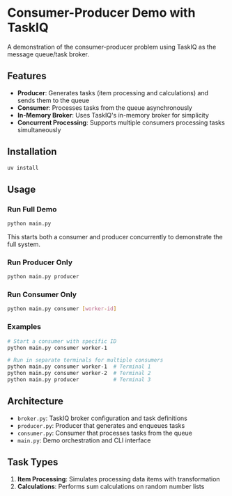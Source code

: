 # Consumer-Producer Demo with TaskIQ

A demonstration of the consumer-producer problem using TaskIQ as the message queue/task broker.

## Features

- **Producer**: Generates tasks (item processing and calculations) and sends them to the queue
- **Consumer**: Processes tasks from the queue asynchronously
- **In-Memory Broker**: Uses TaskIQ's in-memory broker for simplicity
- **Concurrent Processing**: Supports multiple consumers processing tasks simultaneously

## Installation

```bash
uv install
```

## Usage

### Run Full Demo
```bash
python main.py
```
This starts both a consumer and producer concurrently to demonstrate the full system.

### Run Producer Only
```bash
python main.py producer
```

### Run Consumer Only
```bash
python main.py consumer [worker-id]
```

### Examples
```bash
# Start a consumer with specific ID
python main.py consumer worker-1

# Run in separate terminals for multiple consumers
python main.py consumer worker-1  # Terminal 1
python main.py consumer worker-2  # Terminal 2
python main.py producer           # Terminal 3
```

## Architecture

- `broker.py`: TaskIQ broker configuration and task definitions
- `producer.py`: Producer that generates and enqueues tasks
- `consumer.py`: Consumer that processes tasks from the queue
- `main.py`: Demo orchestration and CLI interface

## Task Types

1. **Item Processing**: Simulates processing data items with transformation
2. **Calculations**: Performs sum calculations on random number lists